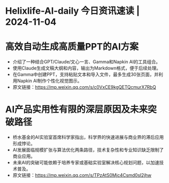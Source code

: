 # Helixlife-AI-daily 今日资讯速读 | 2024-11-04

# **高效自动生成高质量PPT的AI方案**
- 介绍了一种结合GPT/Claude/文心一言、Gamma和Napkin AI的工具组合。
- 使用Claude生成文稿大纲和内容，输出为Markdown格式，便于后续处理。
- 在Gamma中创建PPT，支持粘贴文本和导入文件，最多生成30张页面，并利用Napkin AI制作个性化视觉图示。
- 原文链接：https://mp.weixin.qq.com/s/c0VxCE9kgQETQcmurX7RbQ

# **AI产品实用性有限的深层原因及未来突破路径**
- 桥水基金的AI实验室首席科学家指出，科学界的快速进展与商业界的滞后应用形成悖论。
- AI发展面临规模扩张与算法优化两条路径，技术复杂性和专业知识缺乏限制了商业应用。
- 未来AI的突破可能依赖于培养专家或基础实验室解决核心规划问题，以加速技术普及。
- 原文链接：https://mp.weixin.qq.com/s/TPzAtS0Mjc4Csmd0sI2jhw

